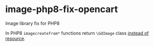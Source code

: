 # image-php8-fix-opencart
Image library fix for PHP8 

In PHP8 `imagecreatefrom*` functions return `\GdImage` class [instead of resource](https://www.php.net/manual/en/class.gdimage.php).
